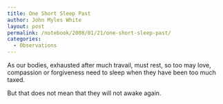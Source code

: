 ```yaml
---
title: One Short Sleep Past
author: John Myles White
layout: post
permalink: /notebook/2008/01/21/one-short-sleep-past/
categories:
  - Observations
---
```


As our bodies, exhausted after much travail, must rest, so too may love, compassion or forgiveness need to sleep when they have been too much taxed.

But that does not mean that they will not awake again.
